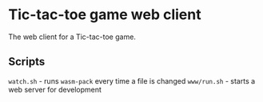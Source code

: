 # Tic-tac-toe game web client

The web client for a Tic-tac-toe game.

## Scripts

`watch.sh` - runs `wasm-pack` every time a file is changed
`www/run.sh` - starts a web server for development
